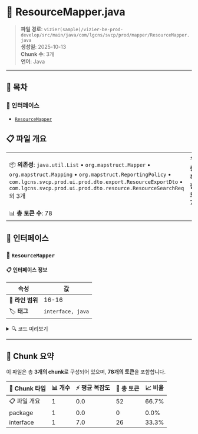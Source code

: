 # 📄 ResourceMapper.java

> **파일 경로**: `vizier(sample)/vizier-be-prod-develop/src/main/java/com/lgcns/svcp/prod/mapper/ResourceMapper.java`  
> **생성일**: 2025-10-13  
> **Chunk 수**: 3개  
> **언어**: Java
---

## 📑 목차

### 🔌 인터페이스
- [`ResourceMapper`](#interface-resourcemapper)


## 📋 파일 개요

| | |
|--|--|
| 📦 **의존성**: `java.util.List` • `org.mapstruct.Mapper` • `org.mapstruct.Mapping` • `org.mapstruct.ReportingPolicy` • `com.lgcns.svcp.prod.ui.prod.dto.export.ResourceExportDto` • `com.lgcns.svcp.prod.ui.prod.dto.resource.ResourceSearchReq` 외 3개 | ⚡ **총 복잡도**: 7 |
| 📊 **총 토큰 수**: 78 |  |




## 🔌 인터페이스

### <a id="interface-resourcemapper"></a>🔌 `ResourceMapper`


#### 📋 인터페이스 정보

| 속성 | 값 |
|------|----|
| 📍 **라인 범위** | 16-16 |
| 🏷️ **태그** | `interface, java` |
<details>
<summary>🔍 코드 미리보기</summary>

```java
public interface ResourceMapper {

    List<ResourceGeneralRes> resourceDtoListToRes(List<ResourceSearchDto> generalDtoList);

    ResourceSearchDto resourceSearchToDto(ResourceSearchReq searchReq);
    
    @Mapping(source = "general", target = "general")
    @Mapping(source = "additional", target = "additional")
    ResourceExportDto resourceToExportDto(ResoureSearchRes dto);
}...
```

**Chunk 정보**
- 🆔 **ID**: `62d216e5c270`
- 📊 **토큰**: 26

</details>

---




## 🧩 Chunk 요약

이 파일은 총 **3개의 chunk**로 구성되어 있으며, **78개의 토큰**을 포함합니다.

| 🧩 Chunk 타입 | 📊 개수 | ⚡ 평균 복잡도 | 📝 총 토큰 | 📈 비율 |
|---------------|--------|-------------|----------|--------|
| 📋 파일 개요 | 1 | 0.0 | 52 | 66.7% |
| package | 1 | 0.0 | 0 | 0.0% |
| interface | 1 | 7.0 | 26 | 33.3% |

